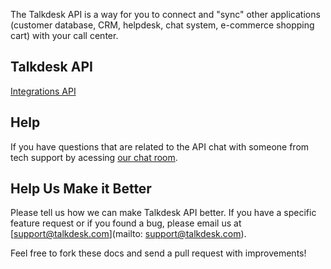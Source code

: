 The Talkdesk API is a way for you to connect and "sync" other applications (customer database, CRM, helpdesk, chat system, e-commerce shopping cart) with your call center.

## Talkdesk API

[Integrations API](integrations/README.md)

## Help

If you have questions that are related to the API chat with someone from tech support by acessing [our chat room](http://www.hipchat.com/gyjJEVCEE).

## Help Us Make it Better

Please tell us how we can make Talkdesk API better. If you have a specific feature request or if you found a bug, please email us at [support@talkdesk.com](mailto: support@talkdesk.com).

Feel free to fork these docs and send a pull request with improvements!

